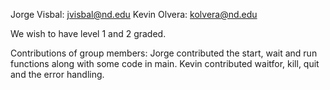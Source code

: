 Jorge Visbal: jvisbal@nd.edu
Kevin Olvera: kolvera@nd.edu

We wish to have level 1 and 2 graded.

Contributions of group members:
Jorge contributed the start, wait and run functions along with some code in main.
Kevin contributed waitfor, kill, quit and the error handling.